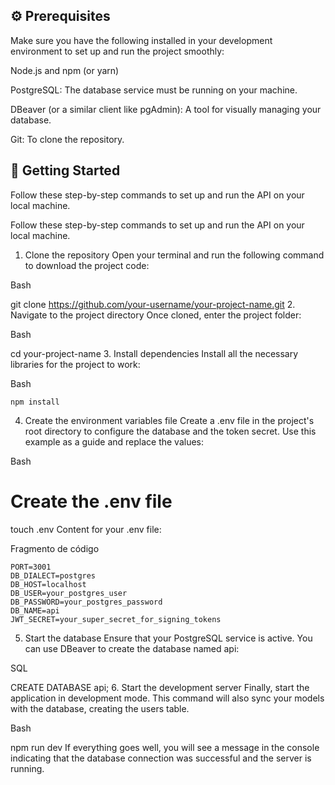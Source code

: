 ## ⚙️ Prerequisites
Make sure you have the following installed in your development environment to set up and run the project smoothly:

Node.js and npm (or yarn)

PostgreSQL: The database service must be running on your machine.

DBeaver (or a similar client like pgAdmin): A tool for visually managing your database.

Git: To clone the repository.


## 🚀 Getting Started
Follow these step-by-step commands to set up and run the API on your local machine.

Follow these step-by-step commands to set up and run the API on your local machine.

1. Clone the repository
Open your terminal and run the following command to download the project code:

Bash

git clone https://github.com/your-username/your-project-name.git
2. Navigate to the project directory
Once cloned, enter the project folder:

Bash

cd your-project-name
3. Install dependencies
Install all the necessary libraries for the project to work:

Bash
```
npm install
```
4. Create the environment variables file
Create a .env file in the project's root directory to configure the database and the token secret. Use this example as a guide and replace the values:

Bash

# Create the .env file
touch .env
Content for your .env file:

Fragmento de código

```
PORT=3001
DB_DIALECT=postgres
DB_HOST=localhost
DB_USER=your_postgres_user
DB_PASSWORD=your_postgres_password
DB_NAME=api
JWT_SECRET=your_super_secret_for_signing_tokens
```
5. Start the database
Ensure that your PostgreSQL service is active. You can use DBeaver to create the database named api:

SQL

CREATE DATABASE api;
6. Start the development server
Finally, start the application in development mode. This command will also sync your models with the database, creating the users table.

Bash

npm run dev
If everything goes well, you will see a message in the console indicating that the database connection was successful and the server is running.